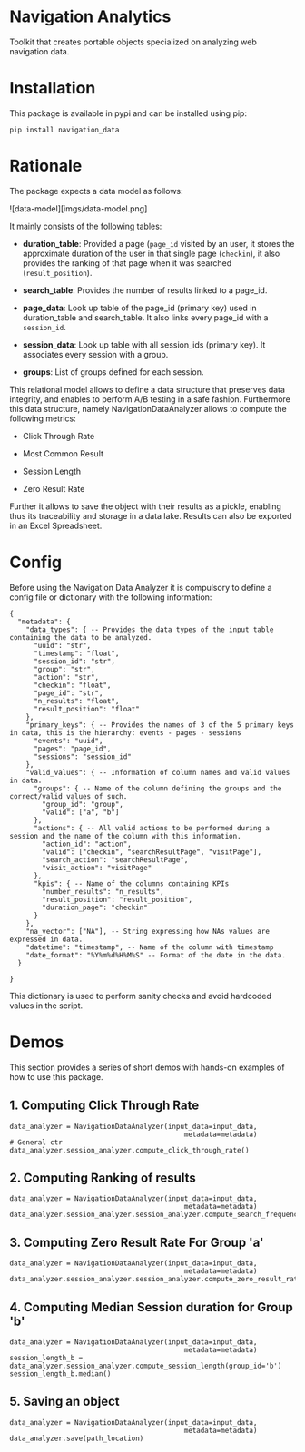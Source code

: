 # Navigation Analytics
Toolkit that creates portable objects specialized on analyzing web navigation data.

# Installation

This package is available in pypi and can be installed using pip:

```
pip install navigation_data
```

# Rationale

The package expects a data model as follows:

![data-model][imgs/data-model.png]

It mainly consists of the following tables:

* **duration_table**: Provided a page (`page_id` visited by an user, it stores the approximate duration of the user in that
single page (`checkin`), it also provides the ranking of that page when it was searched (`result_position`).

* **search_table**: Provides the number of results linked to a page_id.

* **page_data**: Look up table of the page_id (primary key) used in duration_table and search_table.
It also links every page_id with a `session_id`.

* **session_data**: Look up table with all session_ids (primary key). It associates every session with a group.

* **groups**: List of groups defined for each session.

This relational model allows to define a data structure that preserves data integrity, and enables to perform A/B testing in a safe fashion.
Furthermore this data structure, namely NavigationDataAnalyzer allows to compute the following metrics:

* Click Through Rate

* Most Common Result

* Session Length

* Zero Result Rate

Further it allows to save the object with their results as a pickle, enabling thus its traceability and storage in a data lake.
Results can also be exported in an Excel Spreadsheet.

# Config

Before using the Navigation Data Analyzer it is compulsory to define a config file or dictionary with the following information:

```{json}
{
  "metadata": {
    "data_types": { -- Provides the data types of the input table containing the data to be analyzed.
      "uuid": "str",
      "timestamp": "float",
      "session_id": "str",
      "group": "str",
      "action": "str",
      "checkin": "float",
      "page_id": "str",
      "n_results": "float",
      "result_position": "float"
    },
    "primary_keys": { -- Provides the names of 3 of the 5 primary keys in data, this is the hierarchy: events - pages - sessions
      "events": "uuid",
      "pages": "page_id",
      "sessions": "session_id"
    },
    "valid_values": { -- Information of column names and valid values in data.
      "groups": { -- Name of the column defining the groups and the correct/valid values of such.
        "group_id": "group",
        "valid": ["a", "b"]
      },
      "actions": { -- All valid actions to be performed during a session and the name of the column with this information.
        "action_id": "action",
        "valid": ["checkin", "searchResultPage", "visitPage"],
        "search_action": "searchResultPage",
        "visit_action": "visitPage"
      },
      "kpis": { -- Name of the columns containing KPIs
        "number_results": "n_results",
        "result_position": "result_position",
        "duration_page": "checkin"
      }
    },
    "na_vector": ["NA"], -- String expressing how NAs values are expressed in data.
    "datetime": "timestamp", -- Name of the column with timestamp
    "date_format": "%Y%m%d%H%M%S" -- Format of the date in the data.
  }

}
```

This dictionary is used to perform sanity checks and avoid hardcoded values in the script.

# Demos

This section provides a series of short demos with hands-on examples of how to use this package.

## 1. Computing Click Through Rate

``` {Python}
data_analyzer = NavigationDataAnalyzer(input_data=input_data,
                                           metadata=metadata)
# General ctr
data_analyzer.session_analyzer.compute_click_through_rate()
```

## 2. Computing Ranking of results

``` {Python}
data_analyzer = NavigationDataAnalyzer(input_data=input_data,
                                           metadata=metadata)
data_analyzer.session_analyzer.session_analyzer.compute_search_frequency()
```

## 3. Computing Zero Result Rate For Group 'a'

``` {Python}
data_analyzer = NavigationDataAnalyzer(input_data=input_data,
                                           metadata=metadata)
data_analyzer.session_analyzer.session_analyzer.compute_zero_result_rate(group_id='a')
```

## 4. Computing Median Session duration for Group 'b'

``` {Python}
data_analyzer = NavigationDataAnalyzer(input_data=input_data,
                                           metadata=metadata)
session_length_b = data_analyzer.session_analyzer.compute_session_length(group_id='b')
session_length_b.median()
```

## 5. Saving an object

``` {Python}
data_analyzer = NavigationDataAnalyzer(input_data=input_data,
                                           metadata=metadata)
data_analyzer.save(path_location)
```